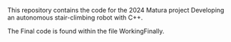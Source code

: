 This repository contains the code for the 2024 Matura project Developing an autonomous
stair-climbing robot with C++.

The Final code is found within the file WorkingFinally.

